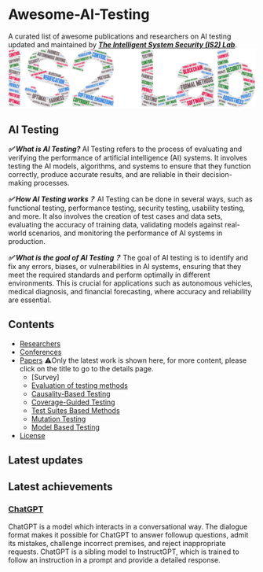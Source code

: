 # Awesome-AI-Testing
A curated list of awesome publications and researchers on AI testing updated and maintained by [***The Intelligent System Security (IS2) Lab***](https://is2lab.github.io/).
![IS2Lab](https://github.com/IS2Lab/awesome-ai-testing/blob/main/picture/is2lab.png)

## AI Testing

***✅ What is AI Testing?*** 
AI Testing refers to the process of evaluating and verifying the performance of artificial intelligence (AI) systems. It involves testing the AI models, algorithms, and systems to ensure that they function correctly, produce accurate results, and are reliable in their decision-making processes.

***✅ How AI Testing works？*** AI Testing can be done in several ways, such as functional testing, performance testing, security testing, usability testing, and more. It also involves the creation of test cases and data sets, evaluating the accuracy of training data, validating models against real-world scenarios, and monitoring the performance of AI systems in production.

***✅ What is the goal of AI Testing？*** The goal of AI testing is to identify and fix any errors, biases, or vulnerabilities in AI systems, ensuring that they meet the required standards and perform optimally in different environments. This is crucial for applications such as autonomous vehicles, medical diagnosis, and financial forecasting, where accuracy and reliability are essential.

## Contents
* [Researchers](./files/researchers.md)
* [Conferences](./files/conferences.md)
* [Papers](./files/papers.md) 
⚠️Only the latest work is shown here, for more content, please click on the title to go to the details page.
    + [Survey]
    + [Evaluation of testing methods](#Evaluation-of-testing-methods)
    + [Causality-Based Testing](#Causality-Based-Testing)
    + [Coverage-Guided Testing](#Coverage-Guided-Testing)
    + [Test Suites Based Methods](#Test-cases-based-methods)  
    + [Mutation Testing](#Mutation-Testing)
    + [Model Based Testing](##Model-Based-Testing)
* [License](./LICENSE)

## Latest updates


## Latest achievements

### [ChatGPT](https://openai.com/blog/chatgpt/)
ChatGPT is a model which interacts in a conversational way. The dialogue format makes it possible for ChatGPT to answer followup questions, admit its mistakes, challenge incorrect premises, and reject inappropriate requests. ChatGPT is a sibling model to InstructGPT, which is trained to follow an instruction in a prompt and provide a detailed response.
